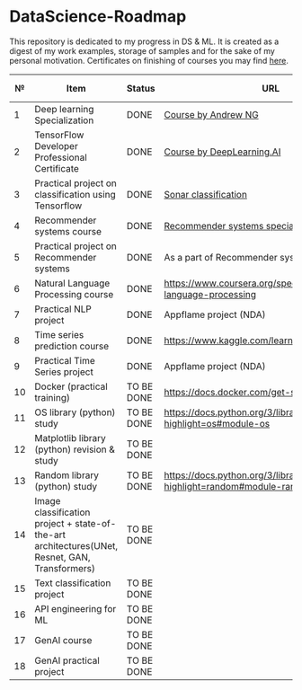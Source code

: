 # DataScience-Roadmap
This repository is dedicated to my progress in DS & ML. It is created as a digest of my work examples, storage of samples and for the sake of my personal motivation. Certificates on finishing of courses you may find <a href="https://github.com/hipufka/DataScience-Roadmap/tree/main/Certificates">here</a>.


№ | Item                                                                                           | Status | URL                                                                                                                                    | Date of finish
--|------------------------------------------------------------------------------------------------|--|----------------------------------------------------------------------------------------------------------------------------------------|---------------
1 | Deep learning Specialization                                                                   | DONE | [Course by Andrew NG](https://www.coursera.org/specializations/deep-learning)                                                          |16.12.2021
2 | TensorFlow Developer Professional Certificate                                                  | DONE | [Course by DeepLearning.AI](https://www.coursera.org/professional-certificates/tensorflow-in-practice)                                 |13.05.2022
3 | Practical project on classification using Tensorflow                                           | DONE | [Sonar classification](https://github.com/hipufka/DataScience-Roadmap/blob/main/Notebooks/Tensorflow/Sonar_classification_Tensorflow.ipynb) |04.06.2022
4 | Recommender systems course                                                                     | DONE | [Recommender systems specialization](https://www.coursera.org/specializations/recommender-systems)                                     |03.11.2022
5 | Practical project on Recommender systems                                                       | DONE | As a part of Recommender systems specialization                                                                                        |03.11.2022
6 | Natural Language Processing course                                                             | DONE | https://www.coursera.org/specializations/natural-language-processing                                                                   |30.05.2023
7 | Practical NLP project                                                                          | DONE | Appflame project (NDA)                                                                                                                 |15.02.2024
8 | Time series prediction course                                                                  | DONE | https://www.kaggle.com/learn/time-series                                                                                               |15.12.2023
9 | Practical Time Series project                                                                  | DONE | Appflame project (NDA)                                                                                                                 |30.12.2023
10 | Docker (practical training)                                                                    | TO BE DONE | https://docs.docker.com/get-started/overview/                                                                                          ||
11 | OS library (python) study                                                                      | TO BE DONE | https://docs.python.org/3/library/os.html?highlight=os#module-os                                                                       
12 | Matplotlib library (python) revision & study                                                   | TO BE DONE |
13 | Random library (python) study                                                                  | TO BE DONE | https://docs.python.org/3/library/random.html?highlight=random#module-random                                                           
14 | Image classification project + state-of-the-art architectures(UNet, Resnet, GAN, Transformers) | TO BE DONE ||
15 | Text classification project                                                                    | TO BE DONE ||
16 | API engineering for ML                                                                         | TO BE DONE ||
17 | GenAI course                                                                                   |  TO BE DONE ||
18 | GenAI practical project                                                                        |  TO BE DONE ||


